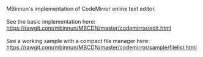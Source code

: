 MBinnun's implementation of CodeMirror online text editor.<br>
<br>
See the basic implementation here:<br>
https://rawgit.com/mbinnun/MBCDN/master/codemirror/edit.html <br>
<br>
See a working sample with a compact file manager here:<br>
https://rawgit.com/mbinnun/MBCDN/master/codemirror/sample/filelist.html <br>

